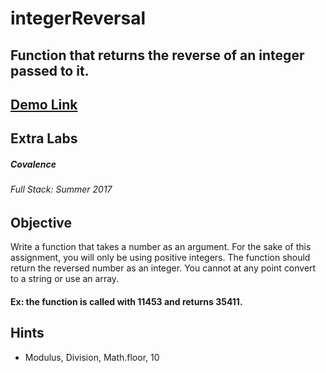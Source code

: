 # integerReversal
## Function that returns the reverse of an integer passed to it.
## [Demo Link](https://smithbrandon.github.io/integerReversal/)

## Extra Labs
##### Covalence 
###### Full Stack: Summer 2017

## Objective
Write a function that takes a number as an argument. For the sake of this assignment, you will only be using positive integers. The function should return the reversed number as an integer. You cannot at any point convert to a string or use an array.

#### Ex: the function is called with 11453 and returns 35411.

## Hints
* Modulus, Division, Math.floor, 10
